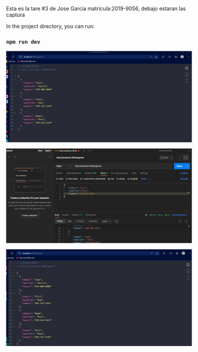 Esta es la tare #3 de Jose Garcia matricula:2019-9056, debajo estaran las captura

In the project directory, you can run:

### `npm run dev`

![First Screenshot:](./image/web_server_part%201.png)

![First Screenshot:](./image/web_server_part%202.png)

![First Screenshot:](./image/web_server_part%203.png)